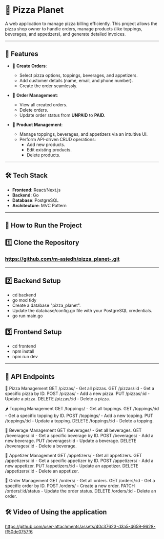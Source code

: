 # 🍕 Pizza Planet

A web application to manage pizza billing efficiently. This project allows the pizza shop owner to handle orders, manage products (like toppings, beverages, and appetizers), and generate detailed invoices.

---

## 🌟 Features

- 🛒 **Create Orders**: 
  - Select pizza options, toppings, beverages, and appetizers.
  - Add customer details (name, email, and phone number).
  - Create the order seamlessly.

- 📄 **Order Management**:
  - View all created orders.
  - Delete orders.
  - Update order status from **UNPAID** to **PAID**.

- 🍕 **Product Management**:
  - Manage toppings, beverages, and appetizers via an intuitive UI.
  - Perform API-driven CRUD operations:
    - Add new products.
    - Edit existing products.
    - Delete products.
      
---

## 🛠️ Tech Stack

- **Frontend**: React/Next.js
- **Backend**: Go
- **Database**: PostgreSQL
- **Architecture**: MVC Pattern

---

## 🚀 How to Run the Project

## 1️⃣ Clone the Repository
### https://github.com/m-asjedh/pizza_planet-.git

---

## 2️⃣ Backend Setup
- cd backend
- go mod tidy
- Create a database "pizza_planet".
- Update the database/config.go file with your PostgreSQL credentials.
- go run main.go

## 3️⃣ Frontend Setup
- cd frontend
- npm install
- npm run dev

---

## 🔧 API Endpoints
🍕 Pizza Management
GET /pizzas/ - Get all pizzas.
GET /pizzas/:id - Get a specific pizza by ID.
POST /pizzas/ - Add a new pizza.
PUT /pizzas/:id - Update a pizza.
DELETE /pizzas/:id - Delete a pizza.

🌶️ Topping Management
GET /toppings/ - Get all toppings.
GET /toppings/:id - Get a specific topping by ID.
POST /toppings/ - Add a new topping.
PUT /toppings/:id - Update a topping.
DELETE /toppings/:id - Delete a topping.

🥤 Beverage Management
GET /beverages/ - Get all beverages.
GET /beverages/:id - Get a specific beverage by ID.
POST /beverages/ - Add a new beverage.
PUT /beverages/:id - Update a beverage.
DELETE /beverages/:id - Delete a beverage.

🍟 Appetizer Management
GET /appetizers/ - Get all appetizers.
GET /appetizers/:id - Get a specific appetizer by ID.
POST /appetizers/ - Add a new appetizer.
PUT /appetizers/:id - Update an appetizer.
DELETE /appetizers/:id - Delete an appetizer.

🛒 Order Management
GET /orders/ - Get all orders.
GET /orders/:id - Get a specific order by ID.
POST /orders/ - Create a new order.
PATCH /orders/:id/status - Update the order status.
DELETE /orders/:id - Delete an order.

## 🛠️ **Video of Using the application**



https://github.com/user-attachments/assets/40c37623-d3a5-4659-9628-ff50de0757f6

